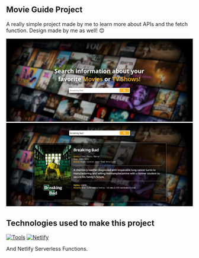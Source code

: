 ## Movie Guide Project

A really simple project made by me to learn more about APIs and the fetch function. Design made by me as well! 😊

![Preview](./preview/preview-1.png)
![Preview](./preview/preview-2.png)

## Technologies used to make this project

[![Tools](https://skillicons.dev/icons?i=js,html,css)](https://developer.mozilla.org/)
[![Netlify](https://img.shields.io/badge/Netlify-00C7B7?style=for-the-badge&logo=netlify&logoColor=white)](https://www.netlify.com/)

And Netlify Serverless Functions.
